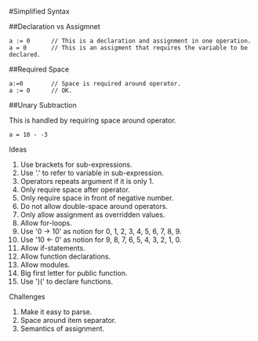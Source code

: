 #Simplified Syntax

##Declaration vs Assigmnet

    a := 0      // This is a declaration and assignment in one operation.
    a = 0       // This is an assigment that requires the variable to be declared.

##Required Space

    a:=0        // Space is required around operator.
    a := 0      // OK.
    
##Unary Subtraction

This is handled by requiring space around operator.

    a = 10 - -3
    
Ideas

1. Use brackets for sub-expressions.
2. Use '.' to refer to variable in sub-expression.
3. Operators repeats argument if it is only 1.
4. Only require space after operator.
5. Only require space in front of negative number.
4. Do not allow double-space around operators.
5. Only allow assignment as overridden values.
4. Allow for-loops.
5. Use '0 -> 10' as notion for 0, 1, 2, 3, 4, 5, 6, 7, 8, 9.
6. Use '10 <- 0' as notion for 9, 8, 7, 6, 5, 4, 3, 2, 1, 0.
7. Allow if-statements.
8. Allow function declarations.
9. Allow modules.
10. Big first letter for public function.
11. Use ')(' to declare functions.

Challenges

1. Make it easy to parse.
2. Space around item separator.
3. Semantics of assignment.
